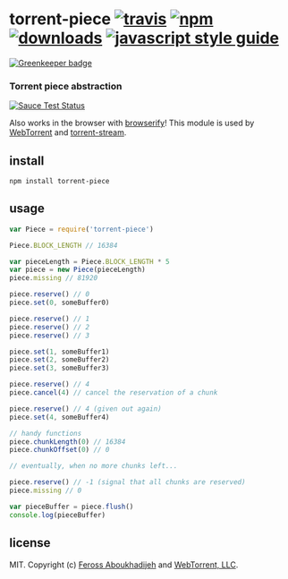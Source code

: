 # torrent-piece [![travis][travis-image]][travis-url] [![npm][npm-image]][npm-url] [![downloads][downloads-image]][downloads-url] [![javascript style guide][standard-image]][standard-url]

[![Greenkeeper badge](https://badges.greenkeeper.io/webtorrent/torrent-piece.svg)](https://greenkeeper.io/)

[travis-image]: https://img.shields.io/travis/webtorrent/torrent-piece/master.svg
[travis-url]: https://travis-ci.org/webtorrent/torrent-piece
[npm-image]: https://img.shields.io/npm/v/torrent-piece.svg
[npm-url]: https://npmjs.org/package/torrent-piece
[downloads-image]: https://img.shields.io/npm/dm/torrent-piece.svg
[downloads-url]: https://npmjs.org/package/torrent-piece
[standard-image]: https://img.shields.io/badge/code_style-standard-brightgreen.svg
[standard-url]: https://standardjs.com

### Torrent piece abstraction

[![Sauce Test Status](https://saucelabs.com/browser-matrix/torrent-piece.svg)](https://saucelabs.com/u/torrent-piece)

Also works in the browser with [browserify](http://browserify.org/)! This module is used by [WebTorrent](http://webtorrent.io) and [torrent-stream](https://npmjs.com/package/torrent-stream).

## install

```
npm install torrent-piece
```

## usage

```js
var Piece = require('torrent-piece')

Piece.BLOCK_LENGTH // 16384

var pieceLength = Piece.BLOCK_LENGTH * 5
var piece = new Piece(pieceLength)
piece.missing // 81920

piece.reserve() // 0
piece.set(0, someBuffer0)

piece.reserve() // 1
piece.reserve() // 2
piece.reserve() // 3

piece.set(1, someBuffer1)
piece.set(2, someBuffer2)
piece.set(3, someBuffer3)

piece.reserve() // 4
piece.cancel(4) // cancel the reservation of a chunk

piece.reserve() // 4 (given out again)
piece.set(4, someBuffer4)

// handy functions
piece.chunkLength(0) // 16384
piece.chunkOffset(0) // 0

// eventually, when no more chunks left...

piece.reserve() // -1 (signal that all chunks are reserved)
piece.missing // 0

var pieceBuffer = piece.flush()
console.log(pieceBuffer)
```

## license

MIT. Copyright (c) [Feross Aboukhadijeh](https://feross.org) and [WebTorrent, LLC](https://webtorrent.io).

